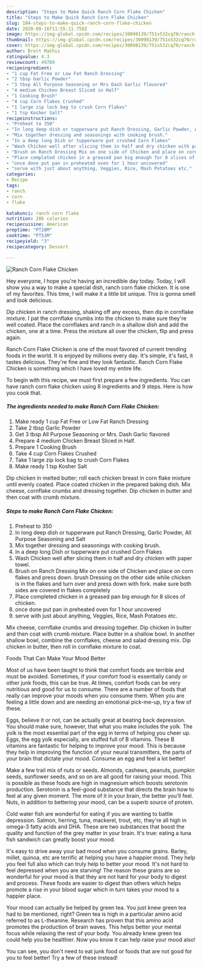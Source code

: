 ```yaml
---
description: "Steps to Make Quick Ranch Corn Flake Chicken"
title: "Steps to Make Quick Ranch Corn Flake Chicken"
slug: 104-steps-to-make-quick-ranch-corn-flake-chicken
date: 2020-09-16T11:55:11.758Z
image: https://img-global.cpcdn.com/recipes/30098139/751x532cq70/ranch-corn-flake-chicken-recipe-main-photo.jpg
thumbnail: https://img-global.cpcdn.com/recipes/30098139/751x532cq70/ranch-corn-flake-chicken-recipe-main-photo.jpg
cover: https://img-global.cpcdn.com/recipes/30098139/751x532cq70/ranch-corn-flake-chicken-recipe-main-photo.jpg
author: Brett Mathis
ratingvalue: 4.3
reviewcount: 49789
recipeingredient:
- "1 cup Fat Free or Low Fat Ranch Dressing"
- "2 tbsp Garlic Powder"
- "3 tbsp All Purpose Seasoning or Mrs Dash Garlic flavored"
- "4 medium Chicken Breast Sliced in Half"
- "1 Cooking Brush"
- "4 cup Corn Flakes Crushed"
- "1 large zip lock bag to crush Corn Flakes"
- "1 tsp Kosher Salt"
recipeinstructions:
- "Preheat to 350"
- "In long deep dish or tupperware put Ranch Dressing, Garlic Powder, All Purpose Seasoning and Salt"
- "Mix together dressing and seasonings with cooking brush."
- "In a deep long Dish or tupperware put crushed Corn Flakes"
- "Wash Chicken well after slicing them in half and dry chicken with paper towel."
- "Brush on Ranch Dressing Mix on one side of Chicken and place on corn flakes and press down. brush Dressing on the other side while chicken is in the flakes and turn over and press down with fork. make sure both sides are covered in flakes completely"
- "Place completed chicken in a greased pan big enough for 8 slices of chicken."
- "once done put pan in preheated oven for 1 hour uncovered"
- "serve with just about anything, Veggies, Rice, Mash Potatoes etc."
categories:
- Recipe
tags:
- ranch
- corn
- flake

katakunci: ranch corn flake 
nutrition: 286 calories
recipecuisine: American
preptime: "PT20M"
cooktime: "PT53M"
recipeyield: "3"
recipecategory: Dessert

---
```



![Ranch Corn Flake Chicken](https://img-global.cpcdn.com/recipes/30098139/751x532cq70/ranch-corn-flake-chicken-recipe-main-photo.jpg)

Hey everyone, I hope you're having an incredible day today. Today, I will show you a way to make a special dish, ranch corn flake chicken. It is one of my favorites. This time, I will make it a little bit unique. This is gonna smell and look delicious.

Dip chicken in ranch dressing, shaking off any excess, then dip in cornflake mixture. I pat the cornflake crumbs into the chicken to make sure they&#39;re well coated. Place the cornflakes and ranch in a shallow dish and add the chicken, one at a time. Press the mixture all over the chicken, flip and press again.

Ranch Corn Flake Chicken is one of the most favored of current trending foods in the world. It is enjoyed by millions every day. It's simple, it's fast, it tastes delicious. They're fine and they look fantastic. Ranch Corn Flake Chicken is something which I have loved my entire life.


To begin with this recipe, we must first prepare a few ingredients. You can have ranch corn flake chicken using 8 ingredients and 9 steps. Here is how you cook that.

<!--inarticleads1-->

##### The ingredients needed to make Ranch Corn Flake Chicken:

1. Make ready 1 cup Fat Free or Low Fat Ranch Dressing
1. Take 2 tbsp Garlic Powder
1. Get 3 tbsp All Purpose Seasoning or Mrs. Dash Garlic flavored
1. Prepare 4 medium Chicken Breast Sliced in Half.
1. Prepare 1 Cooking Brush
1. Take 4 cup Corn Flakes Crushed
1. Take 1 large zip lock bag to crush Corn Flakes
1. Make ready 1 tsp Kosher Salt


Dip chicken in melted butter; roll each chicken breast in corn flake mixture until evenly coated. Place coated chicken in the prepared baking dish. Mix cheese, cornflake crumbs and dressing together. Dip chicken in butter and then coat with crumb mixture. 

<!--inarticleads2-->

##### Steps to make Ranch Corn Flake Chicken:

1. Preheat to 350
1. In long deep dish or tupperware put Ranch Dressing, Garlic Powder, All Purpose Seasoning and Salt
1. Mix together dressing and seasonings with cooking brush.
1. In a deep long Dish or tupperware put crushed Corn Flakes
1. Wash Chicken well after slicing them in half and dry chicken with paper towel.
1. Brush on Ranch Dressing Mix on one side of Chicken and place on corn flakes and press down. brush Dressing on the other side while chicken is in the flakes and turn over and press down with fork. make sure both sides are covered in flakes completely
1. Place completed chicken in a greased pan big enough for 8 slices of chicken.
1. once done put pan in preheated oven for 1 hour uncovered
1. serve with just about anything, Veggies, Rice, Mash Potatoes etc.


Mix cheese, cornflake crumbs and dressing together. Dip chicken in butter and then coat with crumb mixture. Place butter in a shallow bowl. In another shallow bowl, combine the cornflakes, cheese and salad dressing mix. Dip chicken in butter, then roll in cornflake mixture to coat. 

Foods That Can Make Your Mood Better


Most of us have been taught to think that comfort foods are terrible and must be avoided. Sometimes, if your comfort food is essentially candy or other junk foods, this can be true. At times, comfort foods can be very nutritious and good for us to consume. There are a number of foods that really can improve your moods when you consume them. When you are feeling a little down and are needing an emotional pick-me-up, try a few of these.

Eggs, believe it or not, can be actually great at beating back depression. You should make sure, however, that what you make includes the yolk. The yolk is the most essential part of the egg in terms of helping you cheer up. Eggs, the egg yolk especially, are stuffed full of B vitamins. These B vitamins are fantastic for helping to improve your mood. This is because they help in improving the function of your neural transmitters, the parts of your brain that dictate your mood. Consume an egg and feel a lot better!

Make a few trail mix of nuts or seeds. Almonds, cashews, peanuts, pumpkin seeds, sunflower seeds, and so on are all good for raising your mood. This is possible as these foods are high in magnesium which boosts serotonin production. Serotonin is a feel-good substance that directs the brain how to feel at any given moment. The more of it in your brain, the better you'll feel. Nuts, in addition to bettering your mood, can be a superb source of protein.

Cold water fish are wonderful for eating if you are wanting to battle depression. Salmon, herring, tuna, mackerel, trout, etc, they're all high in omega-3 fatty acids and DHA. These are two substances that boost the quality and function of the grey matter in your brain. It's true: eating a tuna fish sandwich can greatly boost your mood. 

It's easy to drive away your bad mood when you consume grains. Barley, millet, quinoa, etc are terrific at helping you have a happier mood. They help you feel full also which can truly help to better your mood. It's not hard to feel depressed when you are starving! The reason these grains are so wonderful for your mood is that they are not hard for your body to digest and process. These foods are easier to digest than others which helps promote a rise in your blood sugar which in turn takes your mood to a happier place.

Your mood can actually be helped by green tea. You just knew green tea had to be mentioned, right? Green tea is high in a particular amino acid referred to as L-theanine. Research has proven that this amino acid promotes the production of brain waves. This helps better your mental focus while relaxing the rest of your body. You already knew green tea could help you be healthier. Now you know it can help raise your mood also!

You can see, you don't need to eat junk food or foods that are not good for you to feel better! Try a few of these instead!

